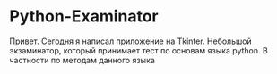 # Python-Examinator
Привет. Сегодня я написал приложение на Tkinter. Небольшой экзаминатор, который принимает тест по основам языка python. В частности по методам данного языка
